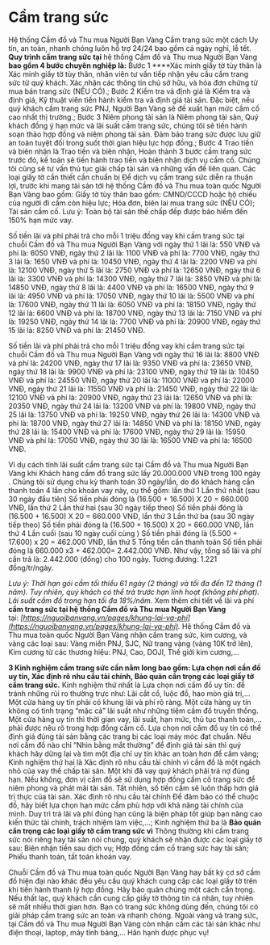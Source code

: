 # Cầm trang sức

Hệ thống Cầm đồ và Thu mua Người Bạn Vàng Cầm trang sức một cách Uy tín, an toàn, nhanh chóng luôn hỗ trợ 24/24 bao gồm cả ngày nghỉ, lễ tết. **Quy trình cầm trang sức tại** hệ thống Cầm đồ và Thu mua Người Bạn Vàng **bao gồm 4 bước chuyên nghiệp là:** Bước 1 ****Xác minh giấy tờ tùy thân là Xác minh giấy tờ tùy thân, nhân viên tư vấn tiếp nhận yêu cầu cầm trang sức từ quý khách. Xác nhận các thông tin chủ sở hữu, và hóa đơn chứng từ mua bán trang sức (NẾU CÓ).; Bước 2 Kiểm tra và định giá là Kiểm tra và định giá, Kỹ thuật viên tiến hành kiểm tra và định giá tài sản. Đặc biệt, nếu quý khách cầm trang sức PNJ, Người Bạn Vàng sẽ đề xuất hạn mức cầm cố cao nhất thị trường.; Bước 3 Niêm phong tài sản là Niêm phong tài sản, Quý khách đồng ý hạn mức và lãi suất cầm trang sức, chúng tôi sẽ tiến hành soạn thảo hợp đồng và niêm phong tài sản. Đảm bảo trang sức được lưu giữ an toàn tuyệt đối trong suốt thời gian hiệu lực hợp đồng.; Bước 4 Trao tiền và biên nhận là Trao tiền và biên nhận, Hoàn thành 3 bước cầm trang sức trước đó, kế toán sẽ tiến hành trao tiền và biên nhận dịch vụ cầm cố. Chúng tôi cũng sẽ tư vấn thủ tục giải chấp tài sản và những vấn đề liên quan. Các loại giấy tờ cần thiết cần chuẩn bị Để dịch vụ cầm trang sức diễn ra thuận lợi, trước khi mang tài sản tới hệ thống Cầm đồ và Thu mua toàn quốc Người Bạn Vàng bao gồm: Giấy tờ tùy thân bao gồm: CMND/CCCD hoặc hộ chiếu của người đi cầm còn hiệu lực; Hóa đơn, biên lai mua trang sức (NẾU CÓ); Tài sản cầm cố. Lưu ý: Toàn bộ tài sản thế chấp đếp được bảo hiểm đến 150% hạn mức vay.

Số tiền lãi và phí phải trả cho mỗi 1 triệu đồng vay khi cầm trang sức tại chuỗi Cầm đồ và Thu mua Người Bạn Vàng với ngày thứ 1 lãi là: 550 VNĐ và phí là: 6050 VNĐ, ngày thứ 2 lãi là: 1100 VNĐ và phí là: 7700 VNĐ, ngày thứ 3 lãi là: 1650 VNĐ và phí là: 10450 VNĐ, ngày thứ 4 lãi là: 2200 VNĐ và phí là: 12100 VNĐ, ngày thứ 5 lãi là: 2750 VNĐ và phí là: 12650 VNĐ, ngày thứ 6 lãi là: 3300 VNĐ và phí là: 14300 VNĐ, ngày thứ 7 lãi là: 3850 VNĐ và phí là: 14850 VNĐ, ngày thứ 8 lãi là: 4400 VNĐ và phí là: 16500 VNĐ, ngày thứ 9 lãi là: 4950 VNĐ và phí là: 17050 VNĐ, ngày thứ 10 lãi là: 5500 VNĐ và phí là: 17600 VNĐ, ngày thứ 11 lãi là: 6050 VNĐ và phí là: 18150 VNĐ, ngày thứ 12 lãi là: 6600 VNĐ và phí là: 18700 VNĐ, ngày thứ 13 lãi là: 7150 VNĐ và phí là: 19250 VNĐ, ngày thứ 14 lãi là: 7700 VNĐ và phí là: 20900 VNĐ, ngày thứ 15 lãi là: 8250 VNĐ và phí là: 21450 VNĐ.

Số tiền lãi và phí phải trả cho mỗi 1 triệu đồng vay khi cầm trang sức tại chuỗi Cầm đồ và Thu mua Người Bạn Vàng với ngày thứ 16 lãi là: 8800 VNĐ và phí là: 24200 VNĐ, ngày thứ 17 lãi là: 9350 VNĐ và phí là: 23650 VNĐ, ngày thứ 18 lãi là: 9900 VNĐ và phí là: 23100 VNĐ, ngày thứ 19 lãi là: 10450 VNĐ và phí là: 24550 VNĐ, ngày thứ 20 lãi là: 11000 VNĐ và phí là: 22000 VNĐ, ngày thứ 21 lãi là: 11550 VNĐ và phí là: 21450 VNĐ, ngày thứ 22 lãi là: 12100 VNĐ và phí là: 20900 VNĐ, ngày thứ 23 lãi là: 12650 VNĐ và phí là: 20350 VNĐ, ngày thứ 24 lãi là: 13200 VNĐ và phí là: 19800 VNĐ, ngày thứ 25 lãi là: 13750 VNĐ và phí là: 19250 VNĐ, ngày thứ 26 lãi là: 14300 VNĐ và phí là: 18700 VNĐ, ngày thứ 27 lãi là: 14850 VNĐ và phí là: 18150 VNĐ, ngày thứ 28 lãi là: 15400 VNĐ và phí là: 17600 VNĐ, ngày thứ 29 lãi là: 15950 VNĐ và phí là: 17050 VNĐ, ngày thứ 30 lãi là: 16500 VNĐ và phí là: 16500 VNĐ.

Ví dụ cách tính lãi suất cầm trang sức tại Cầm đồ và Thu mua Người Bạn Vàng khi Khách hàng cầm đồ trang sức lấy 20.000.000 VNĐ trong 100 ngày . Chúng tôi sử dụng chu kỳ thanh toán 30 ngày/lần, do đó khách hàng cần thanh toán 4 lần cho khoản vay này, cụ thể gồm: lần thứ 1 Lần thứ nhất (sau 30 ngày đầu tiên) Số tiền  phải đóng là (16.500 + 16.500) X 20 = 660.000 VNĐ, lần thứ 2 Lần thứ hai (sau 30 ngày tiếp theo) Số tiền  phải đóng là (16.500 + 16.500) X 20 = 660.000 VNĐ, lần thứ 3 Lần thứ ba (sau 30 ngày tiếp theo) Số tiền  phải đóng là (16.500 + 16.500) X 20 = 660.000 VNĐ, lần thứ 4 Lần cuối (sau 10 ngày cuối cùng ) Số tiền  phải đóng là (5.500 + 17.600) x 20 = 462.000 VNĐ, lần thứ 5 Tổng tiền cần thanh toán  Số tiền  phải đóng là 660.000 x3 + 462.000= 2.442.000 VNĐ. Như vậy, tổng số lãi và phí cần trả là: 2.442.000 (đồng) cho 100 ngày. Tương đương: 1.221 đồng/tr/ngày.

*Lưu ý: Thời hạn gói cầm tối thiểu 61 ngày (2 tháng) và tối đa đến 12 tháng (1 năm). Tuy nhiên, quý khách có thể trả trước hạn linh hoạt (không phí phạt). Lãi suất cầm đồ trong hạn tối đa 18%/năm.* Xem thêm chi tiết về lãi và phí **cầm trang sức tại hệ thống Cầm đồ và Thu mua Người Bạn Vàng** tại: *[https://nguoibanvang.vn/pages/khung-lai-va-phi](https://nguoibanvang.vn/pages/khung-lai-va-phi).* Hệ thống Cầm đồ và Thu mua toàn quốc Người Bạn Vàng nhận cầm trang sức, kim cương, và vàng các loại sau: Vàng miến PNJ, SJC, Nữ trang vàng (vàng 10K trở lên), Kim cương từ các thương hiệu: PNJ, Cao, DOJI, Thế giới kim cương,…

**3 Kinh nghiệm cầm trang sức cần nằm long bao gồm: Lựa chọn nơi cần đồ uy tín, Xác định rõ nhu cầu tài chính, Bảo quản cẩn trọng các loại giấy tờ cầm trang sức.** Kinh nghiệm thứ nhất là Lựa chọn nơi cầm đồ uy tín: để tránh những rủi ro thường trực như: Lãi cắt cổ, luộc đồ, hao mòn giá trị,… Một cửa hàng uy tín phải có khung lãi và phí rõ ràng. Một cửa hàng uy tín không có tình trạng “mặc cả” lãi suất như những tiệm cầm đồ truyền thống. Một cửa hàng uy tín thì thời gian vay, lãi suất, hạn mức, thủ tục thanh toán,… phải được nêu rõ trong hợp đồng cầm cố. Lựa chọn nơi cầm đồ uy tín có thể định giá đúng tài sản bằng các trang bị các loại máy móc đạt chuẩn. Nếu nơi cầm đồ nào chỉ “Nhìn bằng mắt thường” để định giá tài sản thì quý khách hãy dừng lại và tìm một địa chỉ uy tín khác an toàn hơn để cầm vàng; Kinh nghiệm thứ hai là Xác định rõ nhu cầu tài chính vì cầm đồ là một ngách nhỏ của vay thế chấp tài sản. Một khi đã vay quý khách phải trả nợ đúng hạn. Nếu không, đơn vị cầm đồ sẽ sử dụng hợp đồng cầm cố trang sức để niêm phong và phát mãi tài sản. Tất nhiên, số tiền cầm sẽ luôn thấp hơn giá trị thực của tài sản. Xác định rõ nhu cầu tài chính Để đảm bảo có thể chuộc đồ, hãy biết lựa chọn hạn mức cầm phù hợp với khả năng tài chính của mình. Duy trì trả lãi và phí đúng hạn cũng là biện pháp tốt giúp bạn nâng cao kiến thức tài chính, trách nhiệm làm việc,…; Kinh nghiệm thứ ba là **Bảo quản cẩn trọng các loại giấy tờ cầm trang sức vì** Thông thường khi cầm trang sức nói riêng hay tài sản nói chung, quý khách sẽ nhận được các loại giấy tờ sau: Biên nhận tiền sau dịch vụ; Hợp đồng cầm cố trang sức hay tài sản; Phiếu thanh toán, tất toán khoản vay.

Chuỗi Cầm đồ và Thu mua toàn quốc Người Bạn Vàng hay bất kỳ cơ sở cầm đồ hiện đại nào khác đều yêu cầu quý khách cung cấp các loại giấy tờ trên khi tiến hành thanh lý hợp đồng. Hãy bảo quản chúng một cách cẩn trọng. Nếu thất lạc, quý khách cần cung cấp giấy tờ thông tin cá nhân, tuy nhiên sẽ mất nhiều thời gian hơn. Bạn có trang sức không dùng đến, chúng tôi có giải pháp cầm trang sức an toàn và nhanh chóng. Ngoài vàng và trang sức, tại Cầm đồ và Thu mua Người Bạn Vàng còn nhận cầm các tài sản khác như điện thoại, laptop, máy tính bảng,… Hân hạnh được phục vụ!
